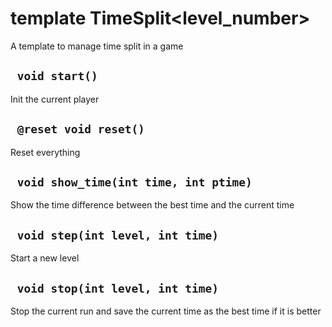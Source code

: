 # template TimeSplit<level_number>
A template to manage time split in a game

## ` void start()`
Init the current player

## ` @reset void reset()`
Reset everything

## ` void show_time(int time, int ptime)`
Show the time difference between the best time and the current time

## ` void step(int level, int time)`
Start a new level

## ` void stop(int level, int time)`
Stop the current run and save the current time as the best time if it is better




